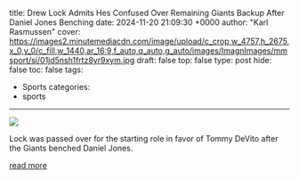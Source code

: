 title: Drew Lock Admits Hes Confused Over Remaining Giants Backup After Daniel Jones Benching
date: 2024-11-20 21:09:30 +0000
author: "Karl Rasmussen"
cover: https://images2.minutemediacdn.com/image/upload/c_crop,w_4757,h_2675,x_0,y_0/c_fill,w_1440,ar_16:9,f_auto,q_auto,g_auto/images/ImagnImages/mmsport/si/01jd5nsh1frtz8yr9xym.jpg
draft: false
top: false
type: post
hide: false
toc: false
tags:
  - Sports
categories:
  - sports
---

![](https://images2.minutemediacdn.com/image/upload/c_crop,w_4757,h_2675,x_0,y_0/c_fill,w_1440,ar_16:9,f_auto,q_auto,g_auto/images/ImagnImages/mmsport/si/01jd5nsh1frtz8yr9xym.jpg)

Lock was passed over for the starting role in favor of Tommy DeVito after the Giants benched Daniel Jones.

[read more](https://www.si.com/nfl/drew-lock-confused-giants-backup-daniel-jones-benching)
